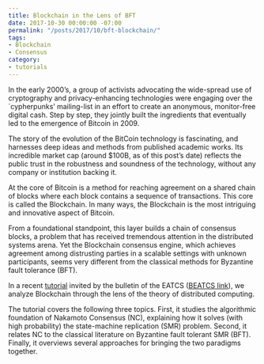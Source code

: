 ```yaml
---
title: Blockchain in the Lens of BFT
date: 2017-10-30 00:00:00 -07:00
permalink: "/posts/2017/10/bft-blockchain/"
tags:
- Blockchain
- Consensus
category:
- tutorials
---
```


In the early 2000’s, a group of activists advocating the wide-spread use of cryptography and privacy-enhancing technologies were engaging over the `cypherpunks’ mailing-list in an effort to create an anonymous, monitor-free digital cash. Step by step, they jointly built the ingredients that eventually led to the emergence of Bitcoin in 2009.

The story of the evolution of the BitCoin technology is fascinating, and harnesses deep ideas and methods from published academic works. Its incredible market cap (around $100B, as of this post’s date) reflects the public trust in the robustness and soundness of the technology, without any company or institution backing it.

At the core of Bitcoin is a method for reaching agreement on a shared chain of blocks where each block contains a sequence of transactions. This core is called the Blockchain. In many ways, the Blockchain is the most intriguing and innovative aspect of Bitcoin.

From a foundational standpoint, this layer builds a chain of consensus blocks, a problem that has received tremendous attention in the distributed systems arena. Yet the Blockchain consensus engine, which achieves agreement among distrusting parties in a scalable settings with unknown participants, seems very different from the classical methods for Byzantine fault tolerance (BFT).

In a recent [tutorial](https://dahliamalkhi.files.wordpress.com/2016/08/blockchainbft-beatcs2017.pdf "BlockchainBFT-BEATCS2017")  invited by the bulletin of the EATCS ([BEATCS link](http://bulletin.eatcs.org/index.php/beatcs/article/view/506)), we analyze Blockchain through the lens of the theory of distributed computing.

The tutorial covers the following three topics. First, it studies the algorithmic foundation of Nakamoto Consensus (NC), explaining how it solves (with high probability) the state-machine replication (SMR) problem. Second, it relates NC to the classical literature on Byzantine fault tolerant SMR (BFT). Finally, it overviews several approaches for bringing the two paradigms together.
